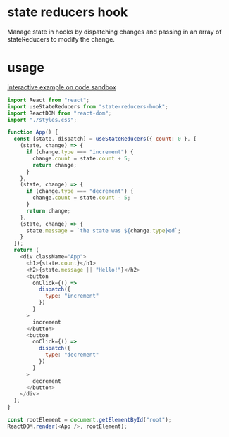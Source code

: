 <h1> state reducers hook</h1>

Manage state in hooks by dispatching changes and passing in an array of stateReducers to modify the change.

<h1> usage </h1>

<a href="https://codesandbox.io/s/88rklxjx70">interactive example on code sandbox</a>

```js
import React from "react";
import useStateReducers from "state-reducers-hook";
import ReactDOM from "react-dom";
import "./styles.css";

function App() {
  const [state, dispatch] = useStateReducers({ count: 0 }, [
    (state, change) => {
      if (change.type === "increment") {
        change.count = state.count + 5;
        return change;
      }
    },
    (state, change) => {
      if (change.type === "decrement") {
        change.count = state.count - 5;
      }
      return change;
    },
    (state, change) => {
      state.message = `the state was ${change.type}ed`;
    }
  ]);
  return (
    <div className="App">
      <h1>{state.count}</h1>
      <h2>{state.message || "Hello!"}</h2>
      <button
        onClick={() =>
          dispatch({
            type: "increment"
          })
        }
      >
        increment
      </button>
      <button
        onClick={() =>
          dispatch({
            type: "decrement"
          })
        }
      >
        decrement
      </button>
    </div>
  );
}

const rootElement = document.getElementById("root");
ReactDOM.render(<App />, rootElement);
```
